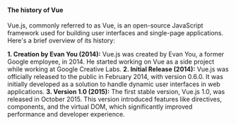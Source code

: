 <h4>The history of Vue</h4>

Vue.js, commonly referred to as Vue, is an open-source JavaScript framework used for building user interfaces and single-page applications. Here's a brief overview of its history:

<b>1. Creation by Evan You (2014):</b> Vue.js was created by Evan You, a former Google employee, in 2014. He started working on Vue as a side project while working at Google Creative Labs.
<b>2. Initial Release (2014):</b> Vue.js was officially released to the public in February 2014, with version 0.6.0. It was initially developed as a solution to handle dynamic user interfaces in web applications.
<b>3. Version 1.0 (2015):</b> The first stable version, Vue.js 1.0, was released in October 2015. This version introduced features like directives, components, and the virtual DOM, which significantly improved performance and developer experience.
